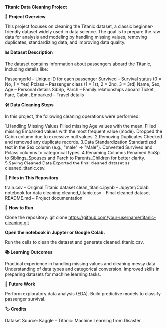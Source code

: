 **Titanic Data Cleaning Project**

**📁 Project Overview**

  This project focuses on cleaning the Titanic dataset, a classic beginner-friendly dataset widely used in data science. The goal is to prepare the raw data for analysis and modeling by handling missing values, removing duplicates, standardizing data, and improving data quality.

**📊 Dataset Description**

The dataset contains information about passengers aboard the Titanic, including details like:

PassengerId – Unique ID for each passenger
Survived – Survival status (0 = No, 1 = Yes)
Pclass – Passenger class (1 = 1st, 2 = 2nd, 3 = 3rd)
Name, Sex, Age – Personal details
SibSp, Parch – Family relationships aboard
Ticket, Fare, Cabin, Embarked – Travel details

**🛠️ Data Cleaning Steps**

In this project, the following cleaning operations were performed:

1.Handling Missing Values
  Filled missing Age values with the mean.
  Filled missing Embarked values with the most frequent value (mode).
  Dropped the Cabin column due to excessive null values.
2.Removing Duplicates
  Checked and removed any duplicate records.
3.Data Standardization
  Standardized text in the Sex column (e.g., "male" → "Male").
  Converted Survived and Pclass columns to categorical types.
4.Renaming Columns
  Renamed SibSp to Siblings_Spouses and Parch to Parents_Children for better clarity.
5.Saving Cleaned Data
  Exported the final cleaned dataset as cleaned_titanic.csv.

**📂 Files in This Repository**

train.csv – Original Titanic dataset
clean_titanic.ipynb – Jupyter/Colab notebook for data cleaning
cleaned_titanic.csv – Final cleaned dataset
README.md – Project documentation

**🚀 How to Run**

Clone the repository:
git clone https://github.com/your-username/titanic-cleaning.git


**Open the notebook in Jupyter or Google Colab.**

Run the cells to clean the dataset and generate cleaned_titanic.csv.

**📚 Learning Outcomes**

Practical experience in handling missing values and cleaning messy data.
Understanding of data types and categorical conversion.
Improved skills in preparing datasets for machine learning tasks.

**🧠 Future Work**

Perform exploratory data analysis (EDA).
Build predictive models to classify passenger survival.

**🏷️ Credits**

Dataset Source: Kaggle – Titanic: Machine Learning from Disaster
